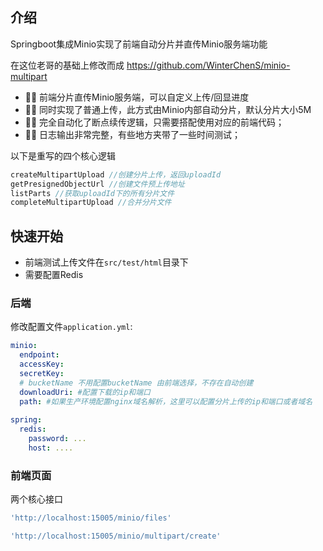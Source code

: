 ## 介绍
Springboot集成Minio实现了前端自动分片并直传Minio服务端功能

在这位老哥的基础上修改而成
https://github.com/WinterChenS/minio-multipart

- 💪🏻 前端分片直传Minio服务端，可以自定义上传/回显进度
- 💪🏻 同时实现了普通上传，此方式由Minio内部自动分片，默认分片大小5M
- 💪🏻 完全自动化了断点续传逻辑，只需要搭配使用对应的前端代码；
- 💪🏻 日志输出非常完整，有些地方夹带了一些时间测试；

以下是重写的四个核心逻辑
```java
createMultipartUpload //创建分片上传，返回uploadId
getPresignedObjectUrl //创建文件预上传地址
listParts //获取uploadId下的所有分片文件
completeMultipartUpload //合并分片文件
```

## 快速开始
- 前端测试上传文件在`src/test/html`目录下
- 需要配置Redis

### 后端

修改配置文件`application.yml`:
```yaml
minio:
  endpoint: 
  accessKey: 
  secretKey: 
  # bucketName 不用配置bucketName 由前端选择，不存在自动创建 
  downloadUri: #配置下载的ip和端口
  path: #如果生产环境配置nginx域名解析，这里可以配置分片上传的ip和端口或者域名
  
spring:  
  redis:
    password: ...
    host: ....

```

### 前端页面

两个核心接口
```javascript
'http://localhost:15005/minio/files'

'http://localhost:15005/minio/multipart/create'
```

